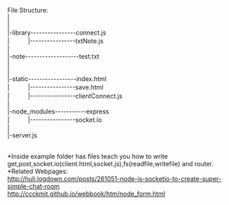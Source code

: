 File Structure:<br>
|<br>
|<br>
|-library----------------connect.js<br>
|　　　|----------------txtNote.js<br>
|<br>
|-note-------------------test.txt<br>
|<br>
|<br>
|-static-----------------index.html<br>
|　　　|----------------save.html<br>
|　　　|----------------clientConnect.js<br>
|<br>
|-node_modules-----------express<br>
|　　　|----------------socket.io<br>
|<br>
|-server.js<br>


<br>*Inside example folder has files teach you how to write get,post,socket.io(client.html,socket.js),fs(readfile,writefile) and router.
<br>*Related Webpages:<br>
http://huli.logdown.com/posts/261051-node-js-socketio-to-create-super-simple-chat-room
<br>http://ccckmit.github.io/webbook/htm/node_form.html
